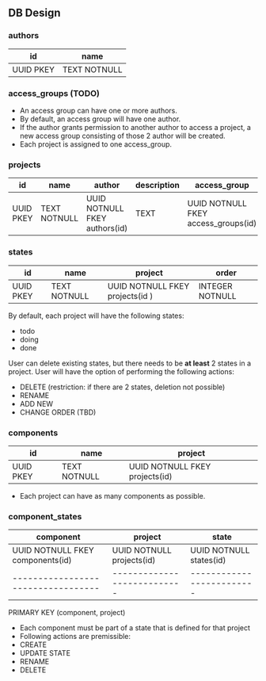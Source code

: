 ## DB Design

### authors

| id        | name         |
|-----------|--------------|
| UUID PKEY | TEXT NOTNULL |

### access_groups (TODO)
- An access group can have one or more authors.
- By default, an access group will have one author.
- If the author grants permission to another author to access a project, a new access group consisting of those 2 author will be created.
- Each project is assigned to one access_group.


### projects

| id        | name         | author                        | description | access_group                        |
|-----------|--------------|-------------------------------|-------------|-------------------------------------|
| UUID PKEY | TEXT NOTNULL | UUID NOTNULL FKEY authors(id) | TEXT        | UUID NOTNULL FKEY access_groups(id) |

### states

| id        | name         | project                         | order           |
|-----------|--------------|---------------------------------|-----------------|
| UUID PKEY | TEXT NOTNULL | UUID NOTNULL FKEY projects(id ) | INTEGER NOTNULL |

By default, each project will have the following states:

- todo
- doing
- done

User can delete existing states, but there needs to be **at least** 2 states in a project. User will have the option of performing the following actions:

- DELETE (restriction: if there are 2 states, deletion not possible)
- RENAME
- ADD NEW
- CHANGE ORDER (TBD)

### components

| id        | name         | project                        |
|-----------|--------------|--------------------------------|
| UUID PKEY | TEXT NOTNULL | UUID NOTNULL FKEY projects(id) |

- Each project can have as many components as possible.

### component_states

| component                        | project                   | state                   |
|----------------------------------|---------------------------|-------------------------|
| UUID NOTNULL FKEY components(id) | UUID NOTNULL projects(id) | UUID NOTNULL states(id) |
|----------------------------------|---------------------------|-------------------------|

PRIMARY KEY (component, project)

- Each component must be part of a state that is defined for that project
- Following actions are premissible:
- CREATE
- UPDATE STATE
- RENAME
- DELETE


